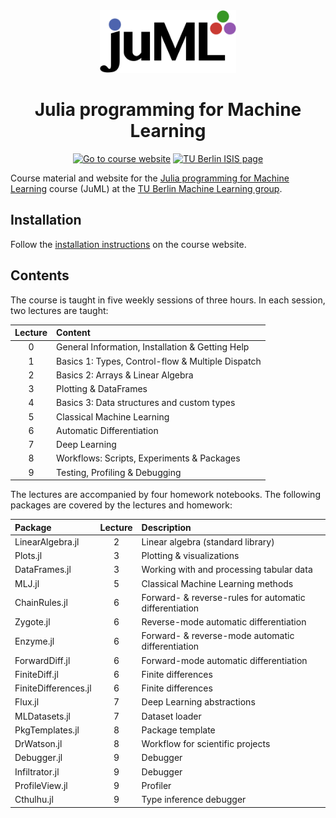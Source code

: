<div align="center">
  <a href="https://adrhill.github.io/julia-ml-course/">
    <img
      src="website/_assets/logo/logo.svg"
      alt="JuML Logo"
      height="100"
    />
  </a>
  <br />
  <p>
    <h1>
      <b>
        Julia programming for Machine Learning
      </b>
    </h1>
    
[![Go to course website](https://img.shields.io/badge/-Go%20to%20course%20website-informational)](https://adrhill.github.io/julia-ml-course/)
[![TU Berlin ISIS page](https://img.shields.io/badge/TU%20Berlin-ISIS%20page-red)](https://isis.tu-berlin.de/course/view.php?id=34292)
    
  </p>
</div>

Course material and website for the [Julia programming for Machine Learning][site-url] course (JuML) at the [TU Berlin Machine Learning group][ml-group-url].

## Installation
Follow the [installation instructions](https://adrhill.github.io/julia-ml-course/E1_Installation/)
on the course website.

## Contents
The course is taught in five weekly sessions of three hours.
In each session, two lectures are taught:

| Lecture | Content                                           |
|:-------:|:--------------------------------------------------|
|  0      | General Information, Installation & Getting Help  |
|  1      | Basics 1: Types, Control-flow & Multiple Dispatch |
|  2      | Basics 2: Arrays & Linear Algebra                 |
|  3      | Plotting & DataFrames                             |
|  4      | Basics 3: Data structures and custom types        |
|  5      | Classical Machine Learning                        |
|  6      | Automatic Differentiation                         |
|  7      | Deep Learning                                     |
|  8      | Workflows: Scripts, Experiments & Packages        |
|  9      | Testing, Profiling & Debugging                    |

The lectures are accompanied by four homework notebooks.
The following packages are covered by the lectures and homework:

| Package              | Lecture |  Description                                           |
|:-----------------    |:-------:|:-------------------------------------------------------|
| LinearAlgebra.jl     |       2 | Linear algebra (standard library)                      |
| Plots.jl             |       3 | Plotting & visualizations                              |
| DataFrames.jl        |       3 | Working with and processing tabular data               |
| MLJ.jl               |       5 | Classical Machine Learning methods                     |
| ChainRules.jl        |       6 | Forward- & reverse-rules for automatic differentiation |
| Zygote.jl            |       6 | Reverse-mode automatic differentiation                 |
| Enzyme.jl            |       6 | Forward- & reverse-mode automatic differentiation      |
| ForwardDiff.jl       |       6 | Forward-mode automatic differentiation                 |
| FiniteDiff.jl        |       6 | Finite differences                                     |
| FiniteDifferences.jl |       6 | Finite differences                                     |
| Flux.jl              |       7 | Deep Learning abstractions                             |
| MLDatasets.jl        |       7 | Dataset loader                                         |
| PkgTemplates.jl      |       8 | Package template                                       |
| DrWatson.jl          |       8 | Workflow for scientific projects                       |
| Debugger.jl          |       9 | Debugger                                               |
| Infiltrator.jl       |       9 | Debugger                                               |
| ProfileView.jl       |       9 | Profiler                                               |
| Cthulhu.jl           |       9 | Type inference debugger                                |

[site-url]: https://adrhill.github.io/julia-ml-course/
[ml-group-url]: https://www.tu.berlin/ml
